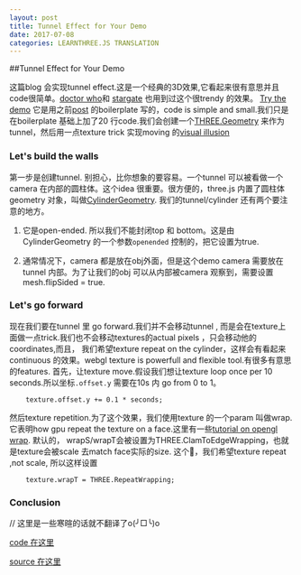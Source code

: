 ```yaml
---
layout: post
title: Tunnel Effect for Your Demo
date: 2017-07-08
categories: LEARNTHREE.JS TRANSLATION 
---
```


##Tunnel Effect for Your Demo

这篇blog 会实现tunnel effect.这是一个经典的3D效果,它看起来很有意思并且code很简单。[doctor who](https://en.wikipedia.org/wiki/Doctor_Who)和 [stargate](https://en.wikipedia.org/wiki/Stargate) 也用到过这个很trendy 的效果。
[Try the demo](http://jeromeetienne.github.io/tunnelgl/) 它是用之前[post](http://learningthreejs.com/blog/2011/12/20/boilerplate-for-three-js/) 的boilerplate 写的，code is simple and small.我们只是在boilerplate 基础上加了20 行code.我们会创建一个[THREE.Geometry](https://github.com/mrdoob/three.js/blob/master/src/core/Geometry.js) 来作为 tunnel，然后用一点texture trick 实现moving 的[visual illusion](https://en.wikipedia.org/wiki/Optical_illusion)

### Let's build the walls

第一步是创建tunnel. 别担心，比你想象的要容易。一个tunnel 可以被看做一个camera 在内部的圆柱体。这个idea 很重要。很方便的，three.js 内置了圆柱体geometry 对象，叫做[CylinderGeometry](). 我们的tunnel/cylinder 还有两个要注意的地方。


1. 它是open-ended. 所以我们不能封闭top 和 bottom。这是由CylinderGeometry 的一个参数`openended`	控制的，把它设置为true.

2. 通常情况下，camera 都是放在obj外面，但是这个demo camera 需要放在tunnel 内部。为了让我们的obj 可以从内部被camera 观察到，需要设置mesh.flipSided = true.

### Let's go forward

现在我们要在tunnel 里 go forward.我们并不会移动tunnel , 而是会在texture上面做一点trick.我们也不会移动textures的actual pixels ，只会移动他的coordinates,而且， 我们希望texture repeat on the cylinder，这样会有看起来continuous 的效果。webgl texture is powerfull and flexible tool.有很多有意思的features.
首先，让texture move.假设我们想让texture loop once per 10 seconds.所以坐标`.offset.y` 需要在10s 内 go from 0 to 1。

```
	texture.offset.y += 0.1 * seconds;
```

然后texture repetition.为了这个效果，我们使用texture 的一个param 叫做wrap.它表明how gpu repeat the texture on a face.这里有一些[tutorial on opengl wrap](http://lucera-project.blogspot.jp/2010/06/opengl-wrap.html). 默认的， wrapS/wrapT会被设置为THREE.ClamToEdgeWrapping，也就是texture会被scale 去match face实际的size. 这个🌰，我们希望texture repeat ,not scale, 所以这样设置

```
	texture.wrapT = THREE.RepeatWrapping;
```


### Conclusion

// 这里是一些寒暄的话就不翻译了o(╯□╰)o

[code 在这里](https://github.com/jeromeetienne/tunnelgl)

[source 在这里](http://learningthreejs.com/blog/2012/01/11/tunnel-effect/)